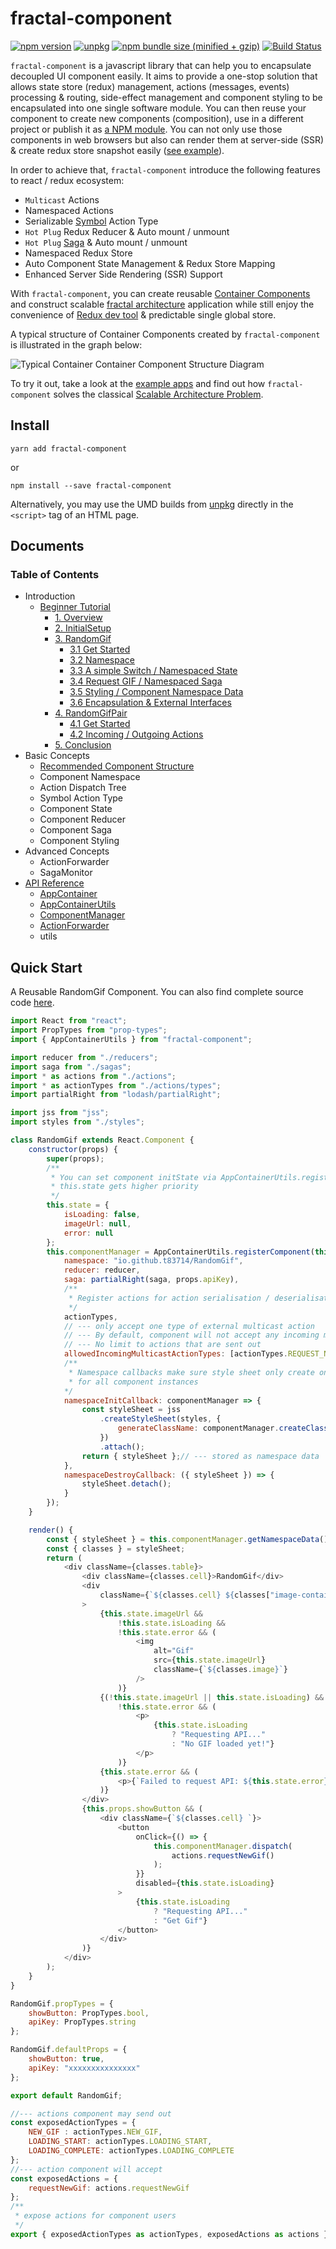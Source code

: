 # fractal-component

[![npm version](https://img.shields.io/npm/v/fractal-component.svg)](https://www.npmjs.com/package/fractal-component)
[![unpkg](https://img.shields.io/badge/unpkg-latest-blue.svg)](https://unpkg.com/fractal-component)
[![npm bundle size (minified + gzip)](https://img.shields.io/bundlephobia/minzip/fractal-component.svg)](https://bundlephobia.com/result?p=fractal-component)
[![Build Status](https://travis-ci.org/t83714/fractal-component.svg?branch=master)](https://travis-ci.org/t83714/fractal-component)

`fractal-component` is a javascript library that can help you to encapsulate decoupled UI component easily. It aims to provide a one-stop solution that allows state store (redux) management, actions (messages, events) processing & routing, side-effect management and component styling to be encapsulated into one single software module. You can then reuse your component to create new components (composition), use in a different project or publish it as [a NPM module](https://www.npmjs.com/package/@fractal-components/random-gif). You can not only use those components in web browsers but also can render them at server-side (SSR) & create redux store snapshot easily ([see example](https://github.com/t83714/fractal-component/tree/master/examples/exampleAppSSR)).

In order to achieve that, `fractal-component` introduce the following features to react / redux ecosystem:

- `Multicast` Actions
- Namespaced Actions
- Serializable [Symbol](https://developer.mozilla.org/en-US/docs/Web/JavaScript/Reference/Global_Objects/Symbol) Action Type 
- `Hot Plug` Redux Reducer & Auto mount / unmount
- `Hot Plug` [Saga](https://redux-saga.js.org/) & Auto mount / unmount
- Namespaced Redux Store
- Auto Component State Management & Redux Store Mapping
- Enhanced Server Side Rendering (SSR) Support

With `fractal-component`, you can create reusable [Container Components](https://redux.js.org/basics/usagewithreact#presentational-and-container-components) and construct scalable [fractal architecture](https://www.metropolismag.com/architecture/science-for-designers-scaling-and-fractals/) application while still enjoy the convenience of [Redux dev tool](https://github.com/zalmoxisus/redux-devtools-extension) & predictable single global store.

A typical structure of Container Components created by `fractal-component` is illustrated in the graph below:

![Typical Container Container Component Structure Diagram](https://raw.githubusercontent.com/t83714/fractal-component/master/docs/assets/container-structure.png)

To try it out, take a look at the [example apps](https://github.com/t83714/fractal-component/tree/master/examples) and find out how `fractal-component` solves the classical [Scalable Architecture Problem](https://github.com/slorber/scalable-frontend-with-elm-or-redux).

## Install

```
yarn add fractal-component
```
or
```
npm install --save fractal-component
```

Alternatively, you may use the UMD builds from [unpkg](https://unpkg.com/fractal-component) directly in the `<script>` tag of an HTML page.

## Documents

### Table of Contents

- Introduction
  - [Beginner Tutorial](https://t83714.github.io/fractal-component/Introduction/BeginnerTutorial/)
    - [1. Overview](https://t83714.github.io/fractal-component/Introduction/BeginnerTutorial/Overview.html)
    - [2. InitialSetup](https://t83714.github.io/fractal-component/Introduction/BeginnerTutorial/InitialSetup.html)
    - [3. RandomGif](https://t83714.github.io/fractal-component/Introduction/BeginnerTutorial/RandomGif/)
        - [3.1 Get Started](https://t83714.github.io/fractal-component/Introduction/BeginnerTutorial/RandomGif/GetStarted.html)
        - [3.2 Namespace](https://t83714.github.io/fractal-component/Introduction/BeginnerTutorial/RandomGif/Namespace.html)
        - [3.3 A simple Switch / Namespaced State](https://t83714.github.io/fractal-component/Introduction/BeginnerTutorial/RandomGif/NamespacedState.html)
        - [3.4 Request GIF / Namespaced Saga](https://t83714.github.io/fractal-component/Introduction/BeginnerTutorial/RandomGif/NamespacedSaga.html)
        - [3.5 Styling / Component Namespace Data](https://t83714.github.io/fractal-component/Introduction/BeginnerTutorial/RandomGif/ComponentNamespaceData.html)
        - [3.6 Encapsulation & External Interfaces](https://t83714.github.io/fractal-component/Introduction/BeginnerTutorial/RandomGif/ExternalInterfaces.html)
    - [4. RandomGifPair](https://t83714.github.io/fractal-component/Introduction/BeginnerTutorial/RandomGifPair/)
        - [4.1 Get Started](https://t83714.github.io/fractal-component/Introduction/BeginnerTutorial/RandomGifPair/GetStarted.html)
        - [4.2 Incoming / Outgoing Actions](https://t83714.github.io/fractal-component/Introduction/BeginnerTutorial/RandomGifPair/IncomingOutgoingActions.html)
    - [5. Conclusion](https://t83714.github.io/fractal-component/Introduction/BeginnerTutorial/Conclusion.html)
- Basic Concepts
  - [Recommended Component Structure](https://t83714.github.io/fractal-component/BasicConcepts/RecommendedStructure.html)
  - Component Namespace
  - Action Dispatch Tree
  - Symbol Action Type
  - Component State
  - Component Reducer
  - Component Saga
  - Component Styling
- Advanced Concepts
  - ActionForwarder
  - SagaMonitor
- [API Reference](https://t83714.github.io/fractal-component/api/)
  - [AppContainer](https://t83714.github.io/fractal-component/api/AppContainer.html)
  - [AppContainerUtils](https://t83714.github.io/fractal-component/api/AppContainerUtils.html)
  - [ComponentManager](https://t83714.github.io/fractal-component/api/ComponentManager.html)
  - [ActionForwarder](https://t83714.github.io/fractal-component/api/ActionForwarder.html)
  - utils


## Quick Start

A Reusable RandomGif Component. You can also find complete source code [here](https://github.com/t83714/fractal-component/tree/master/examples/exampleApp/src/components/RandomGif).

```javascript
import React from "react";
import PropTypes from "prop-types";
import { AppContainerUtils } from "fractal-component";

import reducer from "./reducers";
import saga from "./sagas";
import * as actions from "./actions";
import * as actionTypes from "./actions/types";
import partialRight from "lodash/partialRight";

import jss from "jss";
import styles from "./styles";

class RandomGif extends React.Component {
    constructor(props) {
        super(props);
        /**
         * You can set component initState via AppContainerUtils.registerComponent options as well.
         * this.state gets higher priority
         */
        this.state = {
            isLoading: false,
            imageUrl: null,
            error: null
        };
        this.componentManager = AppContainerUtils.registerComponent(this, {
            namespace: "io.github.t83714/RandomGif",
            reducer: reducer,
            saga: partialRight(saga, props.apiKey),
            /**
             * Register actions for action serialisation / deserialisation.
             */
            actionTypes,
            // --- only accept one type of external multicast action
            // --- By default, component will not accept any incoming multicast action.
            // --- No limit to actions that are sent out
            allowedIncomingMulticastActionTypes: [actionTypes.REQUEST_NEW_GIF],
            /**
             * Namespace callbacks make sure style sheet only create once 
             * for all component instances
            */
            namespaceInitCallback: componentManager => {
                const styleSheet = jss
                    .createStyleSheet(styles, {
                        generateClassName: componentManager.createClassNameGenerator()
                    })
                    .attach();
                return { styleSheet };// --- stored as namespace data
            },
            namespaceDestroyCallback: ({ styleSheet }) => {
                styleSheet.detach();
            }
        });
    }

    render() {
        const { styleSheet } = this.componentManager.getNamespaceData();
        const { classes } = styleSheet;
        return (
            <div className={classes.table}>
                <div className={classes.cell}>RandomGif</div>
                <div
                    className={`${classes.cell} ${classes["image-container"]}`}
                >
                    {this.state.imageUrl &&
                        !this.state.isLoading &&
                        !this.state.error && (
                            <img
                                alt="Gif"
                                src={this.state.imageUrl}
                                className={`${classes.image}`}
                            />
                        )}
                    {(!this.state.imageUrl || this.state.isLoading) &&
                        !this.state.error && (
                            <p>
                                {this.state.isLoading
                                    ? "Requesting API..."
                                    : "No GIF loaded yet!"}
                            </p>
                        )}
                    {this.state.error && (
                        <p>{`Failed to request API: ${this.state.error}`}</p>
                    )}
                </div>
                {this.props.showButton && (
                    <div className={`${classes.cell} `}>
                        <button
                            onClick={() => {
                                this.componentManager.dispatch(
                                    actions.requestNewGif()
                                );
                            }}
                            disabled={this.state.isLoading}
                        >
                            {this.state.isLoading
                                ? "Requesting API..."
                                : "Get Gif"}
                        </button>
                    </div>
                )}
            </div>
        );
    }
}

RandomGif.propTypes = {
    showButton: PropTypes.bool,
    apiKey: PropTypes.string
};

RandomGif.defaultProps = {
    showButton: true,
    apiKey: "xxxxxxxxxxxxxxx"
};

export default RandomGif;

//--- actions component may send out
const exposedActionTypes = {
    NEW_GIF : actionTypes.NEW_GIF,
    LOADING_START: actionTypes.LOADING_START,
    LOADING_COMPLETE: actionTypes.LOADING_COMPLETE
};
//--- action component will accept
const exposedActions = {
    requestNewGif: actions.requestNewGif
};
/**
 * expose actions for component users
 */
export { exposedActionTypes as actionTypes, exposedActions as actions };
```
